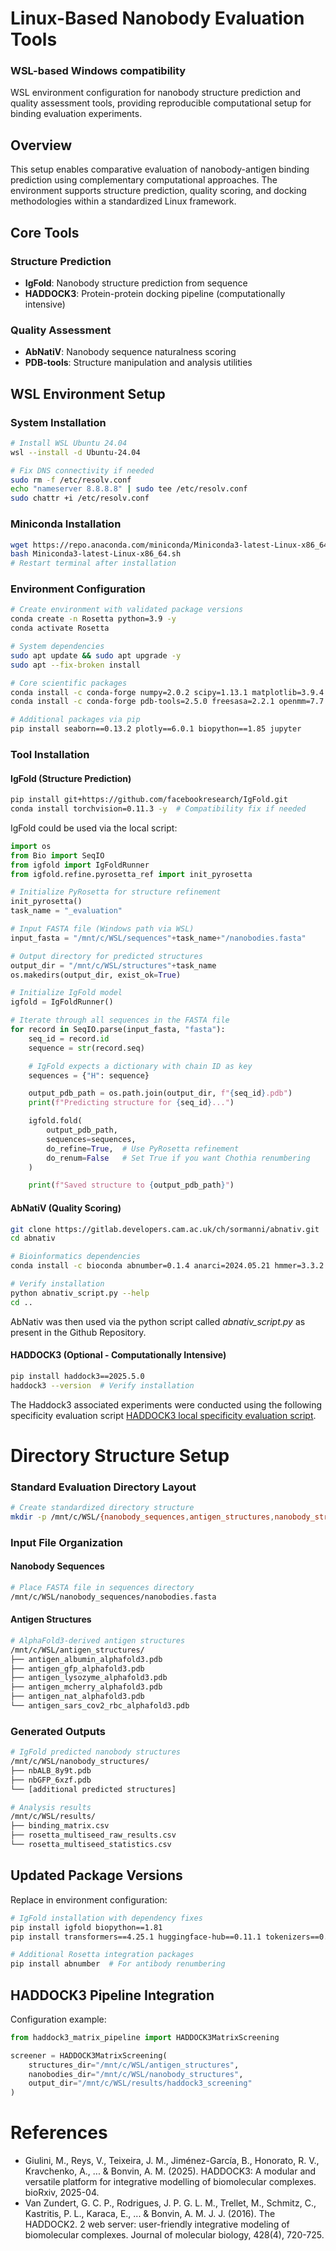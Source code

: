 # Linux-Based Nanobody Evaluation Tools 
### WSL-based Windows compatibility

WSL environment configuration for nanobody structure prediction and quality assessment tools, providing reproducible computational setup for binding evaluation experiments.

## Overview

This setup enables comparative evaluation of nanobody-antigen binding prediction using complementary computational approaches. The environment supports structure prediction, quality scoring, and docking methodologies within a standardized Linux framework.

## Core Tools

### Structure Prediction
- **IgFold**: Nanobody structure prediction from sequence
- **HADDOCK3**: Protein-protein docking pipeline (computationally intensive)

### Quality Assessment  
- **AbNatiV**: Nanobody sequence naturalness scoring
- **PDB-tools**: Structure manipulation and analysis utilities

## WSL Environment Setup

### System Installation
```bash
# Install WSL Ubuntu 24.04
wsl --install -d Ubuntu-24.04

# Fix DNS connectivity if needed
sudo rm -f /etc/resolv.conf
echo "nameserver 8.8.8.8" | sudo tee /etc/resolv.conf
sudo chattr +i /etc/resolv.conf
```

### Miniconda Installation
```bash
wget https://repo.anaconda.com/miniconda/Miniconda3-latest-Linux-x86_64.sh
bash Miniconda3-latest-Linux-x86_64.sh
# Restart terminal after installation
```

### Environment Configuration
```bash
# Create environment with validated package versions
conda create -n Rosetta python=3.9 -y
conda activate Rosetta

# System dependencies
sudo apt update && sudo apt upgrade -y
sudo apt --fix-broken install

# Core scientific packages
conda install -c conda-forge numpy=2.0.2 scipy=1.13.1 matplotlib=3.9.4 pandas=2.3.0 -y
conda install -c conda-forge pdb-tools=2.5.0 freesasa=2.2.1 openmm=7.7.0 pdbfixer=1.8.1 -y

# Additional packages via pip
pip install seaborn==0.13.2 plotly==6.0.1 biopython==1.85 jupyter
```

### Tool Installation

#### IgFold (Structure Prediction)
```bash
pip install git+https://github.com/facebookresearch/IgFold.git
conda install torchvision=0.11.3 -y  # Compatibility fix if needed
```
IgFold could be used via the local script:
```python
import os
from Bio import SeqIO
from igfold import IgFoldRunner
from igfold.refine.pyrosetta_ref import init_pyrosetta

# Initialize PyRosetta for structure refinement
init_pyrosetta()
task_name = "_evaluation"

# Input FASTA file (Windows path via WSL)
input_fasta = "/mnt/c/WSL/sequences"+task_name+"/nanobodies.fasta"

# Output directory for predicted structures
output_dir = "/mnt/c/WSL/structures"+task_name
os.makedirs(output_dir, exist_ok=True)

# Initialize IgFold model
igfold = IgFoldRunner()

# Iterate through all sequences in the FASTA file
for record in SeqIO.parse(input_fasta, "fasta"):
    seq_id = record.id
    sequence = str(record.seq)

    # IgFold expects a dictionary with chain ID as key
    sequences = {"H": sequence}

    output_pdb_path = os.path.join(output_dir, f"{seq_id}.pdb")
    print(f"Predicting structure for {seq_id}...")

    igfold.fold(
        output_pdb_path,
        sequences=sequences,
        do_refine=True,  # Use PyRosetta refinement
        do_renum=False   # Set True if you want Chothia renumbering
    )

    print(f"Saved structure to {output_pdb_path}")
```
#### AbNatiV (Quality Scoring)
```bash
git clone https://gitlab.developers.cam.ac.uk/ch/sormanni/abnativ.git
cd abnativ

# Bioinformatics dependencies
conda install -c bioconda abnumber=0.1.4 anarci=2024.05.21 hmmer=3.3.2 -y

# Verify installation
python abnativ_script.py --help
cd ..
```
AbNativ was then used via the python script called *abnativ_script.py* as present in the Github Repository.

#### HADDOCK3 (Optional - Computationally Intensive)
```bash
pip install haddock3==2025.5.0
haddock3 --version  # Verify installation
```
The Haddock3 associated experiments were conducted using the following specificity evaluation script 
[HADDOCK3 local specificity evaluation script](haddock3/haddock3_local_specificity_evaluation_script.py). 

# Directory Structure Setup

### Standard Evaluation Directory Layout
```bash
# Create standardized directory structure
mkdir -p /mnt/c/WSL/{nanobody_sequences,antigen_structures,nanobody_structures,results}
```

### Input File Organization

#### Nanobody Sequences
```bash
# Place FASTA file in sequences directory
/mnt/c/WSL/nanobody_sequences/nanobodies.fasta
```

#### Antigen Structures  
```bash
# AlphaFold3-derived antigen structures
/mnt/c/WSL/antigen_structures/
├── antigen_albumin_alphafold3.pdb
├── antigen_gfp_alphafold3.pdb  
├── antigen_lysozyme_alphafold3.pdb
├── antigen_mcherry_alphafold3.pdb
├── antigen_nat_alphafold3.pdb
└── antigen_sars_cov2_rbc_alphafold3.pdb
```

### Generated Outputs
```bash
# IgFold predicted nanobody structures
/mnt/c/WSL/nanobody_structures/
├── nbALB_8y9t.pdb
├── nbGFP_6xzf.pdb
└── [additional predicted structures]

# Analysis results
/mnt/c/WSL/results/
├── binding_matrix.csv
├── rosetta_multiseed_raw_results.csv
└── rosetta_multiseed_statistics.csv
```

## Updated Package Versions

Replace in environment configuration:
```bash
# IgFold installation with dependency fixes
pip install igfold biopython==1.81
pip install transformers==4.25.1 huggingface-hub==0.11.1 tokenizers==0.13.2

# Additional Rosetta integration packages
pip install abnumber  # For antibody renumbering
```

## HADDOCK3 Pipeline Integration

Configuration example:
```python
from haddock3_matrix_pipeline import HADDOCK3MatrixScreening

screener = HADDOCK3MatrixScreening(
    structures_dir="/mnt/c/WSL/antigen_structures",
    nanobodies_dir="/mnt/c/WSL/nanobody_structures", 
    output_dir="/mnt/c/WSL/results/haddock3_screening"
)
```

# References

- Giulini, M., Reys, V., Teixeira, J. M., Jiménez-García, B., Honorato, R. V., Kravchenko, A., ... & Bonvin, A. M. (2025). HADDOCK3: A modular and versatile platform for integrative modelling of biomolecular complexes. bioRxiv, 2025-04.
- Van Zundert, G. C. P., Rodrigues, J. P. G. L. M., Trellet, M., Schmitz, C., Kastritis, P. L., Karaca, E., ... & Bonvin, A. M. J. J. (2016). The HADDOCK2. 2 web server: user-friendly integrative modeling of biomolecular complexes. Journal of molecular biology, 428(4), 720-725.